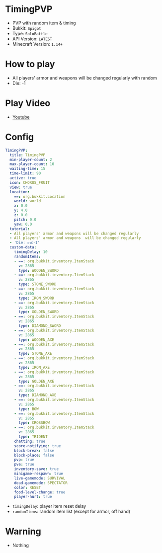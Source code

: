 # TimingPVP
- PVP with random item & timing
- Bukkit: `Spigot`
- Type: `SoloBattle`
- API Version: `LATEST`
- Minecraft Version: `1.14+`

# How to play
- All players' armor and weapons will be changed regularly with random
- Die: -1

# Play Video
- [Youtube](https://youtu.be/FoKiBWDDuKY)

# Config
```yaml
TimingPVP:
  title: TimingPVP
  min-player-count: 2
  max-player-count: 10
  waiting-time: 15
  time-limit: 90
  active: true
  icon: CHORUS_FRUIT
  view: true
  location:
    ==: org.bukkit.Location
    world: world
    x: 0.0
    y: 4.0
    z: 0.0
    pitch: 0.0
    yaw: 0.0
  tutorial:
  - All players' armor and weapons will be changed regularly
  - All players' armor and weapons  will be changed regularly
  - 'Die: ยงc-1'
  custom-data:
    timingDelay: 10
    randomItems:
    - ==: org.bukkit.inventory.ItemStack
      v: 2865
      type: WOODEN_SWORD
    - ==: org.bukkit.inventory.ItemStack
      v: 2865
      type: STONE_SWORD
    - ==: org.bukkit.inventory.ItemStack
      v: 2865
      type: IRON_SWORD
    - ==: org.bukkit.inventory.ItemStack
      v: 2865
      type: GOLDEN_SWORD
    - ==: org.bukkit.inventory.ItemStack
      v: 2865
      type: DIAMOND_SWORD
    - ==: org.bukkit.inventory.ItemStack
      v: 2865
      type: WOODEN_AXE
    - ==: org.bukkit.inventory.ItemStack
      v: 2865
      type: STONE_AXE
    - ==: org.bukkit.inventory.ItemStack
      v: 2865
      type: IRON_AXE
    - ==: org.bukkit.inventory.ItemStack
      v: 2865
      type: GOLDEN_AXE
    - ==: org.bukkit.inventory.ItemStack
      v: 2865
      type: DIAMOND_AXE
    - ==: org.bukkit.inventory.ItemStack
      v: 2865
      type: BOW
    - ==: org.bukkit.inventory.ItemStack
      v: 2865
      type: CROSSBOW
    - ==: org.bukkit.inventory.ItemStack
      v: 2865
      type: TRIDENT
    chatting: true
    score-notifying: true
    block-break: false
    block-place: false
    pvp: true
    pve: true
    inventory-save: true
    minigame-respawn: true
    live-gamemode: SURVIVAL
    dead-gamemode: SPECTATOR
    color: RESET
    food-level-change: true
    player-hurt: true
```
- `timingDelay`: player item reset delay
- `randomItems`: random item list (except for armor, off hand)

# Warning
- Nothing
